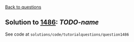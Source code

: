 [Back to questions](../README.md)

## Solution to [1486](../questions/1486): *TODO-name*

See code at `solutions/code/tutorialquestions/question1486`

